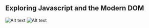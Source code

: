 ## Exploring Javascript and the Modern DOM
![Alt text](http://drive.google.com/uc?export=view&id=0B3XkfYbZArSfMnlCOEpFV21wd0U)
![Alt text](http://drive.google.com/uc?export=view&id=0B3XkfYbZArSfTExuQ3hadlo0Tk0)